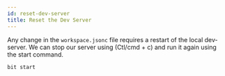 ```yaml
---
id: reset-dev-server
title: Reset the Dev Server
---
```


Any change in the `workspace.jsonc` file requires a restart of the local dev-server. We can stop our server using (Ctl/cmd + c) and run it again using the start command.

```bash
bit start
```
